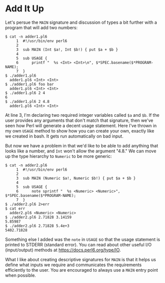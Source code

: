 # Add It Up

Let's persue the ```MAIN``` signature and discussion of types a bit further with a program that will add two numbers:

```
$ cat -n adder1.pl6
     1 	#!/usr/bin/env perl6
     2
     3 	sub MAIN (Int $a!, Int $b!) { put $a + $b }
     4
     5 	sub USAGE {
     6 	    printf "  %s <Int> <Int>\n", $*SPEC.basename($*PROGRAM-NAME);
     7 	}
$ ./adder1.pl6
  adder1.pl6 <Int> <Int>
$ ./adder1.pl6 foo bar
  adder1.pl6 <Int> <Int>
$ ./adder1.pl6 2 4
6
$ ./adder1.pl6 2 4.8
  adder1.pl6 <Int> <Int>
```

At line 3, I'm declaring two required integer variables called ```$a``` and ```$b```.  If the user provides any arguments that don't match that signature, then we've seen how Perl will generate a decent usage statement.  Here I've thrown in my own ```USAGE``` method to show how you can create your own, exactly like we created in bash.  It gets run automatically on bad input.

But now we have a problem in that we'd like to be able to add anything that looks like a number, and ```Int``` won't allow the argument "4.8."  We can move up the type hierarchy to ```Numeric``` to be more generic:

```
$ cat -n adder2.pl6
     1 	#!/usr/bin/env perl6
     2
     3 	sub MAIN (Numeric $a!, Numeric $b!) { put $a + $b }
     4
     5 	sub USAGE {
     6 	    note sprintf "  %s <Numeric> <Numeric>", $*SPEC.basename($*PROGRAM-NAME);
     7 	}
$ ./adder2.pl6 2>err
$ cat err
  adder2.pl6 <Numeric> <Numeric>
$ ./adder2.pl6 2.71828 3.14159
5.85987
$ ./adder2.pl6 2.71828 5.4e+3
5402.71828
```

Something else I added was the ```note``` in ```USAGE``` so that the usage statement is printed to STDERR (standard error).  You can read about other useful I/O (input/output) methods at https://docs.perl6.org/type/IO.

What I like about creating descriptive signatures for ```MAIN``` is that it helps us define what inputs we require and communicates the requirements efficiently to the user.  You are encouraged to always use a ```MAIN``` entry point when possible.